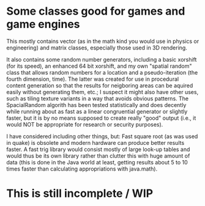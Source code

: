 # Some classes good for games and game engines

This mostly contains vector (as in the math kind you would use in physics 
or engineering) and matrix classes, especially those used in 3D rendering. 

It also contains some random number generators, including a basic xorshift 
(for its speed), an enhanced 64 bit xorshift, and my own "spatial random" 
class that allows random numbers for a location and a pseudo-iteration 
(the fourth dimension, time).  The latter was created for use in procedural 
content generation so that the results for neigboring areas can be aquired 
easily without generating them, etc.; I suspect it might also have other 
uses, such as tiling texture variants in a way that avoids obvious patterns.
The SpacialRandom algorith has been tested statistically and does decently 
while running about as fast as a linear congruential generator or slightly 
faster, but it is by no means supposed to create really "good" output (i.e., 
it would NOT be appropriate for research or security purposes).

I have considered including other things, but: Fast square root (as was used 
in quake) is obsolete and modern hardware can produce better results faster. 
A fast trig library would consist mostly of large look-up tables and would 
thus be its own library rather than clutter this with huge amount of data 
(this is done in the Java world at least, getting results about 5 to 10 times 
faster than calculating appropriations with java.math).

# This is still incomplete / WIP
